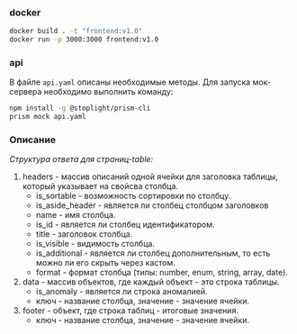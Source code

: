 ### docker ###
```bash
docker build . -t "frontend:v1.0"
docker run -p 3000:3000 frontend:v1.0
```

### api ###
В файле `api.yaml` описаны необходимые методы.
Для запуска мок-сервера необходимо выполнить команду:
```bash
npm install -g @stoplight/prism-cli
prism mock api.yaml
```

[//]: # (todo create forms user, login, task) 

[//]: # (todo filters + onckick)

[//]: # (todo select time, )

[//]: # (todo sorting)

[//]: # (todo docs api audience, task)

### Описание
*Структура ответа для страниц-table:*
1. headers - массив описаний одной ячейки для заголовка таблицы, который указывает на свойсва столбца.
    * is_sortable - возможность сортировки по столбцу.
    * is_aside_header - является ли столбец столбцом заголовков
    * name - имя столбца.
    * is_id - является ли столбец идентификатором.
    * title - заголовок столбца.
    * is_visible - видимость столбца.
    * is_additional - является ли столбец дополнительным, то есть можно ли его скрыть через кастом.
    * format - формат столбца (типы: number, enum, string, array, date).
2. data - массив объектов, где каждый объект - это строка таблицы.
    * is_anomaly - является ли строка аномалией.
    * ключ - название столбца, значение - значение ячейки.
3. footer - объект, где строка таблиц - итоговые значения.
    * ключ - название столбца, значение - значение ячейки.



